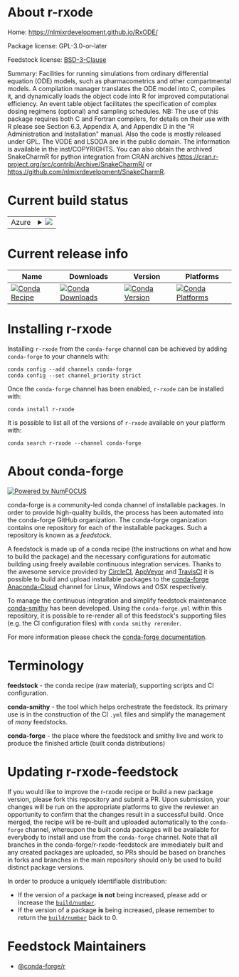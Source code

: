 About r-rxode
=============

Home: https://nlmixrdevelopment.github.io/RxODE/

Package license: GPL-3.0-or-later

Feedstock license: [BSD-3-Clause](https://github.com/conda-forge/r-rxode-feedstock/blob/main/LICENSE.txt)

Summary: Facilities for running simulations from ordinary differential equation (ODE) models, such as pharmacometrics and other compartmental models.  A compilation manager translates the ODE model into C, compiles it, and dynamically loads the object code into R for improved computational efficiency.  An event table object facilitates the specification of complex dosing regimens (optional) and sampling schedules.  NB: The use of this package requires both C and Fortran compilers, for details on their use with R please see Section 6.3, Appendix A, and Appendix D in the "R Administration and Installation" manual. Also the code is mostly released under GPL.  The VODE and LSODA are in the public domain.  The information is available in the inst/COPYRIGHTS. You can also obtain the archived SnakeCharmR for python integration from CRAN archives <https://cran.r-project.org/src/contrib/Archive/SnakeCharmR/> or <https://github.com/nlmixrdevelopment/SnakeCharmR>.

Current build status
====================


<table>
    
  <tr>
    <td>Azure</td>
    <td>
      <details>
        <summary>
          <a href="https://dev.azure.com/conda-forge/feedstock-builds/_build/latest?definitionId=8906&branchName=main">
            <img src="https://dev.azure.com/conda-forge/feedstock-builds/_apis/build/status/r-rxode-feedstock?branchName=main">
          </a>
        </summary>
        <table>
          <thead><tr><th>Variant</th><th>Status</th></tr></thead>
          <tbody><tr>
              <td>linux_64_r_base4.0</td>
              <td>
                <a href="https://dev.azure.com/conda-forge/feedstock-builds/_build/latest?definitionId=8906&branchName=main">
                  <img src="https://dev.azure.com/conda-forge/feedstock-builds/_apis/build/status/r-rxode-feedstock?branchName=main&jobName=linux&configuration=linux_64_r_base4.0" alt="variant">
                </a>
              </td>
            </tr><tr>
              <td>linux_64_r_base4.1</td>
              <td>
                <a href="https://dev.azure.com/conda-forge/feedstock-builds/_build/latest?definitionId=8906&branchName=main">
                  <img src="https://dev.azure.com/conda-forge/feedstock-builds/_apis/build/status/r-rxode-feedstock?branchName=main&jobName=linux&configuration=linux_64_r_base4.1" alt="variant">
                </a>
              </td>
            </tr><tr>
              <td>osx_64_r_base4.0</td>
              <td>
                <a href="https://dev.azure.com/conda-forge/feedstock-builds/_build/latest?definitionId=8906&branchName=main">
                  <img src="https://dev.azure.com/conda-forge/feedstock-builds/_apis/build/status/r-rxode-feedstock?branchName=main&jobName=osx&configuration=osx_64_r_base4.0" alt="variant">
                </a>
              </td>
            </tr><tr>
              <td>osx_64_r_base4.1</td>
              <td>
                <a href="https://dev.azure.com/conda-forge/feedstock-builds/_build/latest?definitionId=8906&branchName=main">
                  <img src="https://dev.azure.com/conda-forge/feedstock-builds/_apis/build/status/r-rxode-feedstock?branchName=main&jobName=osx&configuration=osx_64_r_base4.1" alt="variant">
                </a>
              </td>
            </tr><tr>
              <td>win_64_r_base4.0</td>
              <td>
                <a href="https://dev.azure.com/conda-forge/feedstock-builds/_build/latest?definitionId=8906&branchName=main">
                  <img src="https://dev.azure.com/conda-forge/feedstock-builds/_apis/build/status/r-rxode-feedstock?branchName=main&jobName=win&configuration=win_64_r_base4.0" alt="variant">
                </a>
              </td>
            </tr><tr>
              <td>win_64_r_base4.1</td>
              <td>
                <a href="https://dev.azure.com/conda-forge/feedstock-builds/_build/latest?definitionId=8906&branchName=main">
                  <img src="https://dev.azure.com/conda-forge/feedstock-builds/_apis/build/status/r-rxode-feedstock?branchName=main&jobName=win&configuration=win_64_r_base4.1" alt="variant">
                </a>
              </td>
            </tr>
          </tbody>
        </table>
      </details>
    </td>
  </tr>
</table>

Current release info
====================

| Name | Downloads | Version | Platforms |
| --- | --- | --- | --- |
| [![Conda Recipe](https://img.shields.io/badge/recipe-r--rxode-green.svg)](https://anaconda.org/conda-forge/r-rxode) | [![Conda Downloads](https://img.shields.io/conda/dn/conda-forge/r-rxode.svg)](https://anaconda.org/conda-forge/r-rxode) | [![Conda Version](https://img.shields.io/conda/vn/conda-forge/r-rxode.svg)](https://anaconda.org/conda-forge/r-rxode) | [![Conda Platforms](https://img.shields.io/conda/pn/conda-forge/r-rxode.svg)](https://anaconda.org/conda-forge/r-rxode) |

Installing r-rxode
==================

Installing `r-rxode` from the `conda-forge` channel can be achieved by adding `conda-forge` to your channels with:

```
conda config --add channels conda-forge
conda config --set channel_priority strict
```

Once the `conda-forge` channel has been enabled, `r-rxode` can be installed with:

```
conda install r-rxode
```

It is possible to list all of the versions of `r-rxode` available on your platform with:

```
conda search r-rxode --channel conda-forge
```


About conda-forge
=================

[![Powered by
NumFOCUS](https://img.shields.io/badge/powered%20by-NumFOCUS-orange.svg?style=flat&colorA=E1523D&colorB=007D8A)](https://numfocus.org)

conda-forge is a community-led conda channel of installable packages.
In order to provide high-quality builds, the process has been automated into the
conda-forge GitHub organization. The conda-forge organization contains one repository
for each of the installable packages. Such a repository is known as a *feedstock*.

A feedstock is made up of a conda recipe (the instructions on what and how to build
the package) and the necessary configurations for automatic building using freely
available continuous integration services. Thanks to the awesome service provided by
[CircleCI](https://circleci.com/), [AppVeyor](https://www.appveyor.com/)
and [TravisCI](https://travis-ci.com/) it is possible to build and upload installable
packages to the [conda-forge](https://anaconda.org/conda-forge)
[Anaconda-Cloud](https://anaconda.org/) channel for Linux, Windows and OSX respectively.

To manage the continuous integration and simplify feedstock maintenance
[conda-smithy](https://github.com/conda-forge/conda-smithy) has been developed.
Using the ``conda-forge.yml`` within this repository, it is possible to re-render all of
this feedstock's supporting files (e.g. the CI configuration files) with ``conda smithy rerender``.

For more information please check the [conda-forge documentation](https://conda-forge.org/docs/).

Terminology
===========

**feedstock** - the conda recipe (raw material), supporting scripts and CI configuration.

**conda-smithy** - the tool which helps orchestrate the feedstock.
                   Its primary use is in the construction of the CI ``.yml`` files
                   and simplify the management of *many* feedstocks.

**conda-forge** - the place where the feedstock and smithy live and work to
                  produce the finished article (built conda distributions)


Updating r-rxode-feedstock
==========================

If you would like to improve the r-rxode recipe or build a new
package version, please fork this repository and submit a PR. Upon submission,
your changes will be run on the appropriate platforms to give the reviewer an
opportunity to confirm that the changes result in a successful build. Once
merged, the recipe will be re-built and uploaded automatically to the
`conda-forge` channel, whereupon the built conda packages will be available for
everybody to install and use from the `conda-forge` channel.
Note that all branches in the conda-forge/r-rxode-feedstock are
immediately built and any created packages are uploaded, so PRs should be based
on branches in forks and branches in the main repository should only be used to
build distinct package versions.

In order to produce a uniquely identifiable distribution:
 * If the version of a package **is not** being increased, please add or increase
   the [``build/number``](https://docs.conda.io/projects/conda-build/en/latest/resources/define-metadata.html#build-number-and-string).
 * If the version of a package **is** being increased, please remember to return
   the [``build/number``](https://docs.conda.io/projects/conda-build/en/latest/resources/define-metadata.html#build-number-and-string)
   back to 0.

Feedstock Maintainers
=====================

* [@conda-forge/r](https://github.com/conda-forge/r/)

